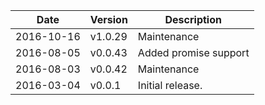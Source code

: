 | Date        | Version | Description |
| ----------- | ------- | ----------- |
| 2016-10-16  | v1.0.29 | Maintenance |
| 2016-08-05  | v0.0.43 | Added promise support |
| 2016-08-03  | v0.0.42 | Maintenance |
| 2016-03-04  | v0.0.1  | Initial release. |
